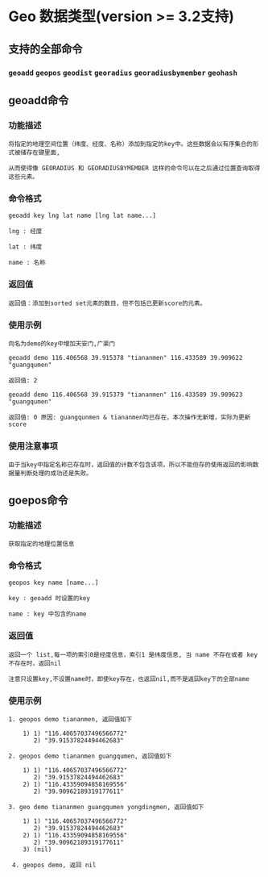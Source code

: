 # Geo 数据类型(version >= 3.2支持)

## 支持的全部命令

### `geoadd`  `geopos`  `geodist`  `georadius`  `georadiusbymember`  `geohash`

## geoadd命令

### 功能描述

	将指定的地理空间位置（纬度、经度、名称）添加到指定的key中。这些数据会以有序集合的形式被储存在键里面,

	从而使得像 GEORADIUS 和 GEORADIUSBYMEMBER 这样的命令可以在之后通过位置查询取得这些元素。

### 命令格式
	geoadd key lng lat name [lng lat name...]

	lng : 经度

	lat : 纬度

	name : 名称


### 返回值
	返回值：添加到sorted set元素的数目，但不包括已更新score的元素。


### 使用示例

	向名为demo的key中增加天安门,广渠门 

	geoadd demo 116.406568 39.915378 "tiananmen" 116.433589 39.909622 "guangqumen"

	返回值: 2

	geoadd demo 116.406568 39.915379 "tiananmen" 116.433589 39.909623 "guangqumen"

	返回值: 0 原因: guangqunmen & tiananmen均已存在，本次操作无新增，实际为更新score

### 使用注意事项

	由于当key中指定名称已存在时，返回值的计数不包含该项，所以不能但存的使用返回的影响数据量判断处理的成功还是失败。

## goepos命令

### 功能描述

	获取指定的地理位置信息

### 命令格式

	geopos key name [name...]

	key : geoadd 时设置的key

	name : key 中包含的name

### 返回值

	返回一个 list,每一项的索引0是经度信息，索引1 是纬度信息, 当 name 不存在或者 key不存在时，返回nil

	注意只设置key,不设置name时，即使key存在，也返回nil,而不是返回key下的全部name

### 使用示例

	1. geopos demo tiananmen, 返回值如下

		1) 1) "116.40657037496566772"
		   2) "39.91537824494462683"

    2. geopos demo tiananmen guangqumen, 返回值如下

	    1) 1) "116.40657037496566772"
		   2) "39.91537824494462683"
		2) 1) "116.43359094858169556"
		   2) "39.90962189319177611"

	3. geo demo tiananmen guangqumen yongdingmen, 返回值如下

		1) 1) "116.40657037496566772"
		   2) "39.91537824494462683"
		2) 1) "116.43359094858169556"
		   2) "39.90962189319177611"
		3) (nil)

	 4. geopos demo, 返回 nil 


